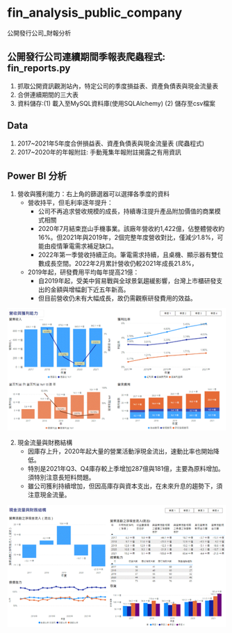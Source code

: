 # fin_analysis_public_company
公開發行公司_財報分析

## 公開發行公司連續期間季報表爬蟲程式: fin_reports.py
1. 抓取公開資訊觀測站內，特定公司的季度損益表、資產負債表與現金流量表
2. 合併連續期間的三大表
3. 資料儲存:(1) 載入至MySQL資料庫(使用SQLAlchemy) (2) 儲存至csv檔案

## Data
1. 2017~2021年5年度合併損益表、資產負債表與現金流量表 (爬蟲程式)
2. 2017~2020年的年報附註: 手動蒐集年報附註揭露之有用資訊

## Power BI 分析
1. 營收與獲利能力：右上角的篩選器可以選擇各季度的資料
   * 營收持平，但毛利率逐年提升：
     - 公司不再追求營收規模的成長，持續專注提升產品附加價值的商業模式相關
     - 2020年7月結束崑山手機事業。該廠年營收約1,422億，佔整體營收約16%。但2021年與2019年，2個完整年度營收對比，僅減少1.8%，可能由疫情筆電需求補足缺口。
     - 2022年第一季營收持續正向。筆電需求持續，且桌機、顯示器有雙位數成長空間。2022年2月累計營收仍較2021年成長21.8%，
   * 2019年起，研發費用平均每年提高21億：
     - 自2019年起，受美中貿易戰與全球景氣趨緩影響，台灣上市櫃研發支出的金額與增幅創下近五年新高。
     - 但目前營收仍未有大幅成長，故仍需觀察研發費用的效益。

![image](https://github.com/SidneyChou/fin_analysis_public_company/blob/master/img/sales_profit.gif)

2. 現金流量與財務結構
   * 因庫存上升，2020年起大量的營業活動淨現金流出，速動比率也開始降低。
   * 特別是2021年Q3、Q4庫存較上季增加287億與181億，主要為原料增加。須特別注意長短料問題。
   * 雖公司獲利持續增加，但因高庫存與資本支出，在未來升息的趨勢下，須注意現金流量。

![image](https://github.com/SidneyChou/fin_analysis_public_company/blob/master/img/cf_bs.gif)
